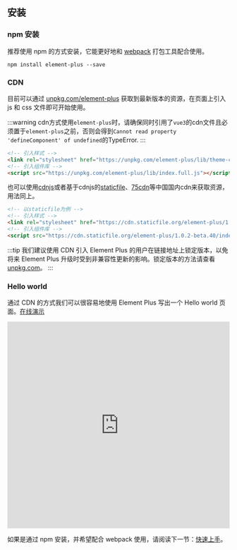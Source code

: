 ## 安装

### npm 安装

推荐使用 npm 的方式安装，它能更好地和 [webpack](https://webpack.js.org/) 打包工具配合使用。

```shell
npm install element-plus --save
```

### CDN

目前可以通过 [unpkg.com/element-plus](https://unpkg.com/element-plus/) 获取到最新版本的资源，在页面上引入 js 和 css 文件即可开始使用。

:::warning
cdn方式使用`element-plus`时，请确保同时引用了`vue3`的cdn文件且必须置于`element-plus`之前，否则会得到`Cannot read property 'defineComponent' of undefined`的TypeError.
:::

```html
<!-- 引入样式 -->
<link rel="stylesheet" href="https://unpkg.com/element-plus/lib/theme-chalk/index.css">
<!-- 引入组件库 -->
<script src="https://unpkg.com/element-plus/lib/index.full.js"></script>
```

也可以使用[cdnjs](https://cdnjs.com/libraries/element-plus)或者基于cdnjs的[staticfile](https://staticfile.org/)、[75cdn](https://cdn.baomitu.com/)等中国国内cdn来获取资源，用法同上。

```html
<!-- 以staticfile为例 -->
<!-- 引入样式 -->
<link rel="stylesheet" href="https://cdn.staticfile.org/element-plus/1.0.2-beta.40/theme-chalk/index.css">
<!-- 引入组件库 -->
<script src="https://cdn.staticfile.org/element-plus/1.0.2-beta.40/index.full.js"></script>
```

:::tip
我们建议使用 CDN 引入 Element Plus 的用户在链接地址上锁定版本，以免将来 Element Plus 升级时受到非兼容性更新的影响。锁定版本的方法请查看 [unpkg.com](https://unpkg.com)。
:::

### Hello world

通过 CDN 的方式我们可以很容易地使用 Element Plus 写出一个 Hello world 页面。[在线演示](https://codepen.io/iamkun/pen/YzWMaVr)

<iframe height="469" style="width: 100%;" scrolling="no" title="YzWMaVr" src="https://codepen.io/iamkun/embed/YzWMaVr?height=469&theme-id=light&default-tab=html,result" frameborder="no" loading="lazy" allowtransparency="true" allowfullscreen="true">
  See the Pen <a href='https://codepen.io/iamkun/pen/YzWMaVr'>YzWMaVr</a> by iamkun
  (<a href='https://codepen.io/iamkun'>@iamkun</a>) on <a href='https://codepen.io'>CodePen</a>.
</iframe>

如果是通过 npm 安装，并希望配合 webpack 使用，请阅读下一节：[快速上手](/#/zh-CN/component/quickstart)。
